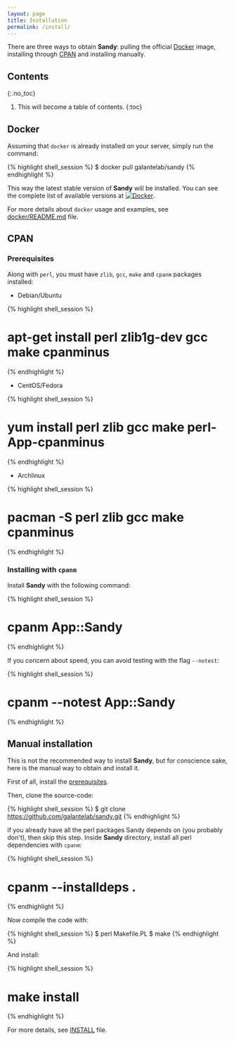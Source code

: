 ```yaml
---
layout: page
title: Installation
permalink: /install/
---
```


There are three ways to obtain **Sandy**: pulling the official [Docker](https://www.docker.com/)
image, installing through [CPAN](https://metacpan.org/) and installing manually.

## Contents
{:.no_toc}

1. This will become a table of contents.
{:toc}

## Docker

Assuming that `docker` is already installed on your server, simply run the command:

{% highlight shell_session %}
$ docker pull galantelab/sandy
{% endhighlight %}

This way the latest stable version of **Sandy** will be installed. You can see the complete list of
available versions at [![Docker](https://img.shields.io/badge/docker-%230db7ed.svg?style=flat&logo=docker&logoColor=white)](https://hub.docker.com/r/galantelab/sandy/tags).

For more details about `docker` usage and examples, see
[docker/README.md](https://github.com/galantelab/sandy/blob/master/docker/README.md) file.

## CPAN

### Prerequisites

Along with `perl`, you must have `zlib`, `gcc`, `make` and `cpanm` packages installed:

- Debian/Ubuntu

{% highlight shell_session %}
# apt-get install perl zlib1g-dev gcc make cpanminus
{% endhighlight %}

- CentOS/Fedora

{% highlight shell_session %}
# yum install perl zlib gcc make perl-App-cpanminus
{% endhighlight %}

- Archlinux

{% highlight shell_session %}
# pacman -S perl zlib gcc make cpanminus
{% endhighlight %}

### Installing with `cpanm`

Install **Sandy** with the following command:

{% highlight shell_session %}
# cpanm App::Sandy
{% endhighlight %}

If you concern about speed, you can avoid testing with the flag `--notest`:

{% highlight shell_session %}
# cpanm --notest App::Sandy
{% endhighlight %}

## Manual installation

This is not the recommended way to install **Sandy**, but for conscience sake,
here is the manual way to obtain and install it.

First of all, install the [prerequisites](#prerequisites).

Then, clone the source-code:

{% highlight shell_session %}
$ git clone https://github.com/galantelab/sandy.git
{% endhighlight %}

if you already have all the perl packages Sandy depends on (you probably don't),
then skip this step. Inside **Sandy** directory, install all perl dependencies
with `cpanm`:

{% highlight shell_session %}
# cpanm --installdeps .
{% endhighlight %}

Now compile the code with:

{% highlight shell_session %}
$ perl Makefile.PL
$ make
{% endhighlight %}

And install:

{% highlight shell_session %}
# make install
{% endhighlight %}

For more details, see
[INSTALL](https://github.com/galantelab/sandy/blob/master/INSTALL) file.
